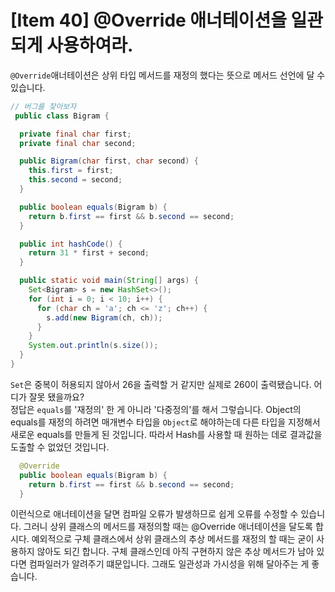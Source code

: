 # [Item 40] @Override 애너테이션을 일관되게 사용하여라.

`@Override`애너테이션은 상위 타입 메서드를 재정의 했다는 뜻으로 메서드 선언에 달 수 있습니다.

``` java
// 버그를 찾아보자
 public class Bigram {

  private final char first;
  private final char second;

  public Bigram(char first, char second) {
    this.first = first;
    this.second = second;
  }

  public boolean equals(Bigram b) {
    return b.first == first && b.second == second;
  }

  public int hashCode() {
    return 31 * first + second;
  }

  public static void main(String[] args) {
    Set<Bigram> s = new HashSet<>();
    for (int i = 0; i < 10; i++) {
      for (char ch = 'a'; ch <= 'z'; ch++) {
        s.add(new Bigram(ch, ch));
      }
    }
    System.out.println(s.size());
  }
}
```
`Set`은 중복이 허용되지 않아서 26을 출력할 거 같지만 실제로 260이 출력됐습니다. 어디가 잘못 됐을까요?
</br>
정답은 `equals`를 '재정의' 한 게 아니라 '다중정의'를 해서 그렇습니다. Object의 equals를 재정의 하려면 매개변수 타입을 `Object`로 해야하는데 다른 타입을 지정해서 새로운 equals를 만들게 된 것입니다. 따라서 Hash를 사용할 때 원하는 데로 결과값을 도출할 수 없었던 것입니다.

``` java
  @Override
  public boolean equals(Bigram b) {
    return b.first == first && b.second == second;
  }
```
이런식으로 애너테이션을 달면 컴파일 오류가 발생하므로 쉽게 오류를 수정할 수 있습니다. 그러니 상위 클래스의 메서드를 재정의할 때는 @Override 애너테이션을 달도록 합시다. 예외적으로 구체 클래스에서 상위 클래스의 추상 메서드를 재정의 할 때는 굳이 사용하지 않아도 되긴 합니다. 구체 클래스인데 아직 구현하지 않은 추상 메서드가 남아 있다면 컴파일러가 알려주기 떄문입니다. 그래도 일관성과 가시성을 위해 달아주는 게 좋습니다.


